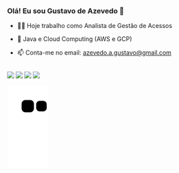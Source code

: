 ### Olá! Eu sou Gustavo de Azevedo 👋
 
- 👨‍💻 Hoje trabalho como Analista de Gestão de Acessos
- 🌱  Java e Cloud Computing (AWS e GCP)
- 📫 Conta-me no email: azevedo.a.gustavo@gmail.com

  ##
<div>
  <a href="https://www.facebook.com/gustavo.azevedo.9480/" targert_"blank"> <img src="https://img.shields.io/badge/Facebook-1877F2?style=for-the-badge&logo=facebook&logoColor=white" target="_blank"></a>
  <a href="https://www.instagram.com/guuhazevedo/" target="_blank"><img src="https://img.shields.io/badge/-Instagram-%23E4405F?style=for-the-badge&logo=instagram&logoColor=white" target="_blank"></a>
   <a href="https://www.linkedin.com/in/gustavo-de-azevedo-si-iam/" target="_blank"><img src="https://img.shields.io/badge/-LinkedIn-%230077B5?style=for-the-badge&logo=linkedin&logoColor=white" target="_blank"></a>
  <a href = "mailto:azevedo.a.gustavo@gmail.com"><img src="https://img.shields.io/badge/-Gmail-%23333?style=for-the-badge&logo=gmail&logoColor=white" target="_blank"></a>
  
  ![Snake animation](https://github.com/guuhalves17/guuhalves17/blob/output/github-contribution-grid-snake.svg)
  
</div>
